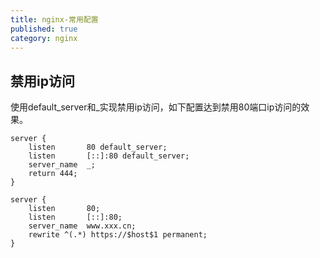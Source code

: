 ```yaml
---
title: nginx-常用配置
published: true
category: nginx
---
```



## 禁用ip访问
使用default_server和_实现禁用ip访问，如下配置达到禁用80端口ip访问的效果。

```
server {
    listen       80 default_server;
    listen       [::]:80 default_server;
    server_name  _;
    return 444;
}

server {
    listen       80;
    listen       [::]:80;
    server_name  www.xxx.cn;
    rewrite ^(.*) https://$host$1 permanent;
}
```



